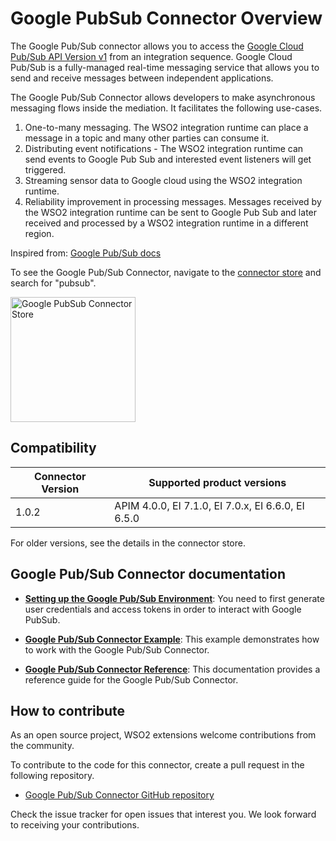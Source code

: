 # Google PubSub Connector Overview

The Google Pub/Sub connector allows you to access the [Google Cloud Pub/Sub API Version v1](https://cloud.google.com/pubsub/docs/reference/rest/) from an integration sequence. Google Cloud Pub/Sub is a fully-managed real-time messaging service that allows you to send and receive messages between independent applications.

The Google Pub/Sub Connector allows developers to make asynchronous messaging flows inside the mediation. It facilitates the following use-cases.

1. One-to-many messaging. The WSO2 integration runtime can place a message in a topic and many other parties can consume it.
2. Distributing event notifications - The WSO2 integration runtime can send events to Google Pub Sub and interested event listeners will get triggered.
3. Streaming sensor data to Google cloud using the WSO2 integration runtime.
4. Reliability improvement in processing messages. Messages received by the WSO2 integration runtime can be sent to Google Pub Sub and later received and processed by a WSO2 integration runtime in a different region.

Inspired from: [Google Pub/Sub docs](https://cloud.google.com/pubsub/docs/overview)

To see the Google Pub/Sub Connector, navigate to the [connector store](https://store.wso2.com/store/assets/esbconnector/list) and search for "pubsub".

<img src="{{base_path}}/assets/img/integrate/connectors/pubsub-store.png" title="Google PubSub Connector Store" width="200" alt="Google PubSub Connector Store"/>

## Compatibility

| Connector Version | Supported product versions |
| ------------- |-------------|
| 1.0.2    | APIM 4.0.0, EI 7.1.0, EI 7.0.x, EI 6.6.0, EI 6.5.0 |

For older versions, see the details in the connector store.

## Google Pub/Sub Connector documentation

* **[Setting up the Google Pub/Sub Environment]({{base_path}}/reference/connectors/google-pubsub-connector/googlepubsub-connector-configuration/)**: You need to first generate user credentials and access tokens in order to interact with Google PubSub.

* **[Google Pub/Sub Connector Example]({{base_path}}/reference/connectors/google-pubsub-connector/googlepubsub-connector-example/)**: This example demonstrates how to work with the Google Pub/Sub Connector. 

* **[Google Pub/Sub Connector Reference]({{base_path}}/reference/connectors/google-pubsub-connector/googlepubsub-connector-reference/)**: This documentation provides a reference guide for the Google Pub/Sub Connector.

## How to contribute

As an open source project, WSO2 extensions welcome contributions from the community. 

To contribute to the code for this connector, create a pull request in the following repository. 

* [Google Pub/Sub Connector GitHub repository](https://github.com/wso2-extensions/esb-connector-googlepubsub)

Check the issue tracker for open issues that interest you. We look forward to receiving your contributions.
